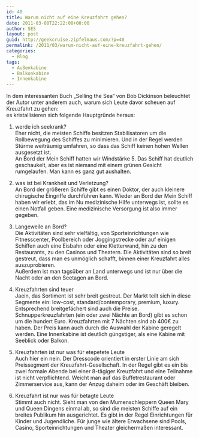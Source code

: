 ```yaml
---
id: 40
title: Warum nicht auf eine Kreuzfahrt gehen?
date: 2011-03-08T22:22:00+00:00
author: SES
layout: post
guid: http://geekcruise.zipfelmaus.com/?p=40
permalink: /2011/03/warum-nicht-auf-eine-kreuzfahrt-gehen/
categories:
  - Blog
tags:
  - Außenkabine
  - Balkonkabine
  - Innenkabine
---
```

In dem interessanten Buch &#8222;Selling the Sea&#8220; von Bob Dickinson beleuchtet der Autor unter anderem auch, warum sich Leute davor scheuen auf Kreuzfahrt zu gehen:  
es kristallisieren sich folgende Hauptgründe heraus:

1. werde ich seekrank?  
Eher nicht, die meisten Schiffe besitzen Stabilisatoren um die Rollbewegung des Schiffes zu minimieren. Und in der Regel werden Stürme weiträumig umfahren, so dass das Schiff keinen hohen Wellen ausgesetzt ist.  
An Bord der Mein Schiff hatten wir Windstärke 5. Das Schiff hat deutlich geschaukelt, aber es ist niemand mit einem grünen Gesicht rumgelaufen. Man kann es ganz gut aushalten.

2. was ist bei Krankheit und Verletzung?  
An Bord der größeren Schiffe gibt es einen Doktor, der auch kleinere chirugische Eingriffe durchführen kann. Wieder an Bord der Mein Schiff haben wir erlebt, das im Nu medizinische Hilfe unterwegs ist, sollte es einen Notfall geben. Eine medizinische Versorgung ist also immer gegeben.

3. Langeweile an Bord?  
Die Aktivitäten sind sehr vielfältig, von Sporteinrichtungen wie Fitnesscenter, Poolbereich oder Joggingstrecke oder auf einigen Schiffen auch eine Eisbahn oder eine Kletterwand, hin zu den Restaurants, zu den Casinos und Theatern. Die Aktivitäten sind so breit gestreut, dass man es unmöglich schafft, binnen einer Kreuzfahrt alles auszuprobieren.  
Außerdem ist man tagsüber an Land unterwegs und ist nur über die Nacht oder an den Seetagen an Bord.

4. Kreuzfahrten sind teuer  
Jaein, das Sortiment ist sehr breit gestreut. Der Markt teilt sich in diese Segmente ein: low-cost, standard/contemporary, premium, luxury. Entsprechend breitgefächert sind auch die Preise. Schnupperkreuzfahrten (ein oder zwei Nächte an Bord) gibt es schon um die hundert Euro. Kreuzfahrten mit 7 Nächten sind ab 400€ zu haben. Der Preis kann auch durch die Auswahl der Kabine geregelt werden. Eine Innenkabine ist deutlich güngstiger, als eine Kabine mit Seeblick oder Balkon.

5. Kreuzfahrten ist nur was für etepetete Leute  
Auch hier ein nein. Der Dresscode orientiert in erster Linie am sich Preissegment der Kreuzfahrt-Gesellschaft. In der Regel gibt es ein bis zwei formale Abende bei einer 8-tägiger Kreuzfahrt und eine Teilnahme ist nicht verpflichtend. Weicht man auf das Buffetrestaurant oder Zimmerservice aus, kann der Anzug daheim oder im Geschäft bleiben.

6. Kreuzfahrt ist nur was für betagte Leute  
Stimmt auch nicht. Sieht man von den Mumenschleppern Queen Mary und Queen Dingens einmal ab, so sind die meisten Schiffe auf ein breites Publikum hin ausgerichtet. Es gibt in der Regel Einrichtungen für Kinder und Jugendliche. Für junge wie ältere Erwachsene sind Pools, Casino, Sporteinrichtungen und Theater gleichermaßen interessant.